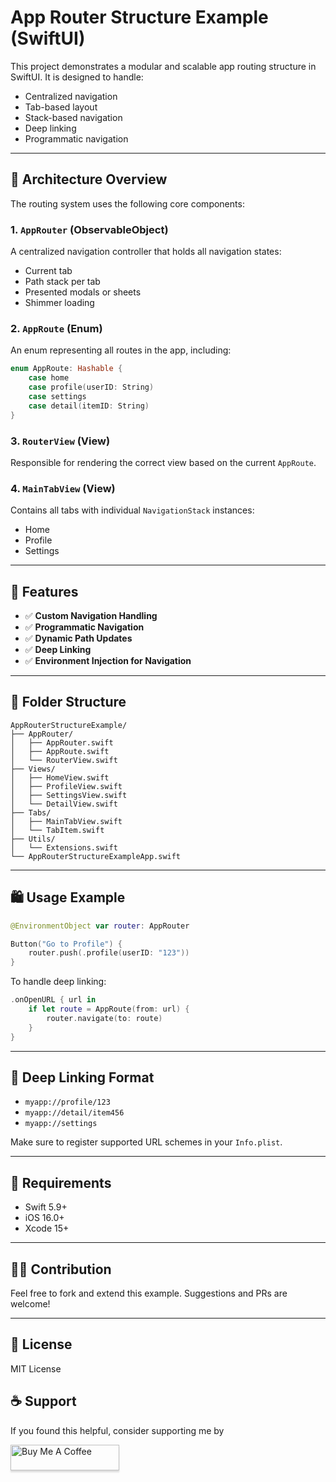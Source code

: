
# App Router Structure Example (SwiftUI)

This project demonstrates a modular and scalable app routing structure in SwiftUI. It is designed to handle:

* Centralized navigation
* Tab-based layout
* Stack-based navigation
* Deep linking
* Programmatic navigation

---

## 🧠 Architecture Overview

The routing system uses the following core components:

### 1. `AppRouter` (ObservableObject)

A centralized navigation controller that holds all navigation states:

* Current tab
* Path stack per tab
* Presented modals or sheets
* Shimmer loading 

### 2. `AppRoute` (Enum)

An enum representing all routes in the app, including:

```swift
enum AppRoute: Hashable {
    case home
    case profile(userID: String)
    case settings
    case detail(itemID: String)
}
```

### 3. `RouterView` (View)

Responsible for rendering the correct view based on the current `AppRoute`.

### 4. `MainTabView` (View)

Contains all tabs with individual `NavigationStack` instances:

* Home
* Profile
* Settings

---

## 🚀 Features

* ✅ **Custom Navigation Handling**
* ✅ **Programmatic Navigation**
* ✅ **Dynamic Path Updates**
* ✅ **Deep Linking**
* ✅ **Environment Injection for Navigation**

---

## 📁 Folder Structure

```
AppRouterStructureExample/
├── AppRouter/
│   ├── AppRouter.swift
│   ├── AppRoute.swift
│   └── RouterView.swift
├── Views/
│   ├── HomeView.swift
│   ├── ProfileView.swift
│   ├── SettingsView.swift
│   └── DetailView.swift
├── Tabs/
│   ├── MainTabView.swift
│   └── TabItem.swift
├── Utils/
│   └── Extensions.swift
└── AppRouterStructureExampleApp.swift
```

---

## 🛍️ Usage Example

```swift
@EnvironmentObject var router: AppRouter

Button("Go to Profile") {
    router.push(.profile(userID: "123"))
}
```

To handle deep linking:

```swift
.onOpenURL { url in
    if let route = AppRoute(from: url) {
        router.navigate(to: route)
    }
}
```

---

## 🔗 Deep Linking Format

* `myapp://profile/123`
* `myapp://detail/item456`
* `myapp://settings`

Make sure to register supported URL schemes in your `Info.plist`.

---

## 🥺 Requirements

* Swift 5.9+
* iOS 16.0+
* Xcode 15+

---

## 👨‍💻 Contribution

Feel free to fork and extend this example. Suggestions and PRs are welcome!

---

## 📄 License

MIT License


## ☕ Support

If you found this helpful, consider supporting me by

<a href="https://buymeacoffee.com/mohamed.a.raouf" target="_blank"><img src="https://www.buymeacoffee.com/assets/img/custom_images/orange_img.png" alt="Buy Me A Coffee" style="height: 41px !important;width: 174px !important;box-shadow: 0px 3px 2px 0px rgba(190, 190, 190, 0.5) !important;-webkit-box-shadow: 0px 3px 2px 0px rgba(190, 190, 190, 0.5) !important;" ></a>


